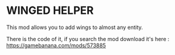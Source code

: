 # WINGED HELPER
This mod allows you to add wings to almost any entity.

There is the code of it, if you search the mod download it's here : https://gamebanana.com/mods/573885
